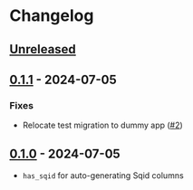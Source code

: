 # Changelog

## [Unreleased](https://github.com/tbhb/sqids-rails/compare/v0.1.1...main)

## [0.1.1](https://github.com/tbhb/sqids-rails/releases/tag/v0.1.1) - 2024-07-05

### Fixes

- Relocate test migration to dummy app ([#2](https://github.com/tbhb/sqids-rails/pull/2))

## [0.1.0](https://github.com/tbhb/sqids-rails/releases/tag/v0.1.0) - 2024-07-05

- `has_sqid` for auto-generating Sqid columns
